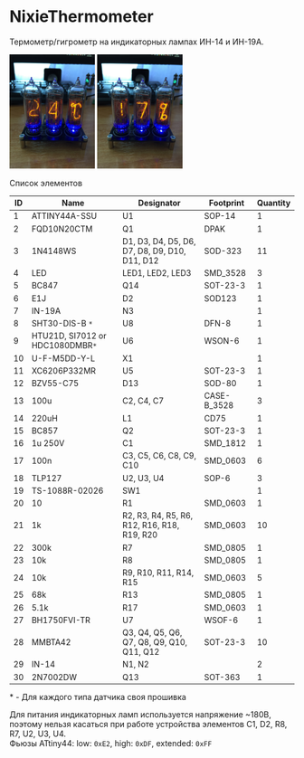 # NixieThermometer
Термометр/гигрометр на индикаторных лампах ИН-14 и ИН-19А.

<img src="https://github.com/AiratNig/NixieThermometer/blob/master/img/IMG_2782.JPG" width="30%"> <img src="https://github.com/AiratNig/NixieThermometer/blob/master/img/IMG_2781.JPG" width="30%">


Список элементов

|ID|Name|Designator|Footprint|Quantity|
|--|----|----------|---------|--------|
|1|ATTINY44A-SSU|U1|SOP-14|1|
|2|FQD10N20CTM|Q1|DPAK|1|
|3|1N4148WS|D1, D3, D4, D5, D6, D7, D8, D9, D10, D11, D12|SOD-323|11|
|4|LED|LED1, LED2, LED3|SMD_3528|3|
|5|BC847|Q14|SOT-23-3|1|
|6|E1J|D2|SOD123|1|
|7|IN-19A|N3||1|
|8|SHT30-DIS-B `*`|U8|DFN-8|1|
|9|HTU21D, SI7012 or HDC1080DMBR`*`|U6|WSON-6|1|
|10|U-F-M5DD-Y-L|X1||1|
|11|XC6206P332MR|U5|SOT-23-3|1|
|12|BZV55-C75|D13|SOD-80|1|
|13|100u|C2, C4, C7|CASE-B_3528|3|
|14|220uH|L1|CD75|1|
|15|BC857|Q2|SOT-23-3|1|
|16|1u 250V|C1|SMD_1812|1|
|17|100n|C3, C5, C6, C8, C9, C10|SMD_0603|6|
|18|TLP127|U2, U3, U4|SOP-6|3|
|19|TS-1088R-02026|SW1||1|
|20|10|R1|SMD_0603|1|
|21|1k|R2, R3, R4, R5, R6, R12, R16, R18, R19, R20|SMD_0603|10|
|22|300k|R7|SMD_0805|1|
|23|10k|R8|SMD_0805|1|
|24|10k|R9, R10, R11, R14, R15|SMD_0603|5|
|25|68k|R13|SMD_0805|1|
|26|5.1k|R17|SMD_0603|1|
|27|BH1750FVI-TR|U7|WSOF-6|1|
|28|MMBTA42|Q3, Q4, Q5, Q6, Q7, Q8, Q9, Q10, Q11, Q12|SOT-23-3|10|
|29|IN-14|N1, N2||2|
|30|2N7002DW|Q13|SOT-363|1|

\* - Для каждого типа датчика своя прошивка

Для питания индикаторных ламп используется напряжение ~180В, поэтому нельзя касаться при работе устройства элементов С1, D2, R8, R7, U2, U3, U4.<br/>
Фьюзы ATtiny44: low: `0xE2`, high: `0xDF`, extended: `0xFF`


